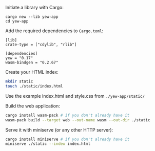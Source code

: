 Initiate a library with Cargo:
```
cargo new --lib yew-app
cd yew-app
```

Add the required dependencies to `Cargo.toml`:
```
[lib]
crate-type = ["cdylib", "rlib"]

[dependencies]
yew = "0.17"
wasm-bindgen = "0.2.67"
```

Create your HTML index:
```sh
mkdir static
touch ./static/index.html
```

Use the example index.html and style.css from `./yew-app/static/`

Build the web application:
```sh
cargo install wasm-pack # if you don't already have it
wasm-pack build --target web --out-name wasm --out-dir ./static
```

Serve it with miniserve (or any other HTTP server):
```sh
cargo install miniserve # if you don't already have it
miniserve ./static --index index.html
```
